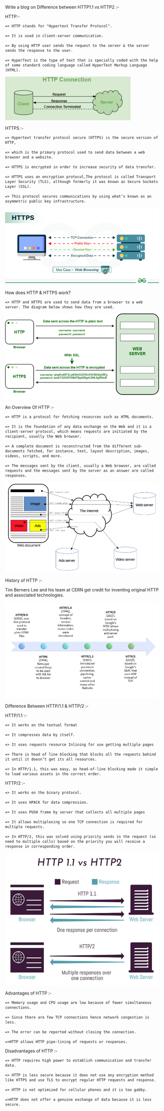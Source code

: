 Write a blog on Difference between HTTP1.1 vs HTTP2 :-

HTTP:-

    => HTTP stands for "Hypertext Transfer Protocol".

    => It is used in client-server communication.

    => By using HTTP user sends the request to the server & the server sends the response to the user.

    => HyperText is the type of text that is specially coded with the help of some standard coding language called HyperText Markup Language (HTML).

![alt text](HTTP.webp)


HTTPS :-

    => Hypertext transfer protocol secure (HTTPS) is the secure version of HTTP, 
    
    => which is the primary protocol used to send data between a web browser and a website. 
    
    => HTTPS is encrypted in order to increase security of data transfer.

    => HTTPS uses an encryption protocol,The protocol is called Transport Layer Security (TLS), although formerly it was known as Secure Sockets Layer (SSL). 
    
    => This protocol secures communications by using what’s known as an asymmetric public key infrastructure. 
    
![alt text](HTTPS.gif)


How does HTTP & HTTPS work?

    => HTTP and HTTPS are used to send data from a browser to a web server. The diagram below shows how they are used.

![alt text](<HTTPS & HTTP.png>)

An Overview Of HTTP :-

    => HTTP is a protocol for fetching resources such as HTML documents. 

    => It is the foundation of any data exchange on the Web and it is a client-server protocol, which means requests are initiated by the recipient, usually the Web browser. 
    
    => A complete document is reconstructed from the different sub-documents fetched, for instance, text, layout description, images, videos, scripts, and more.

    => The messages sent by the client, usually a Web browser, are called requests and the messages sent by the server as an answer are called responses.

![alt text](fetching_a_page.png)

History of HTTP :-

Tim Berners Lee and his team at CERN get credit for inventing original HTTP and associated technologies.

![alt text](evolution-of-http.png)

Difference Between HTTP/1.1 & HTTP/2 :-

HTTP/1.1 :-

    => It works on the textual format

    => It compresses data by itself.

    => It uses requests resource Inlining for use getting multiple pages

    => There is head of line blocking that blocks all the requests behind it until it doesn’t get its all resources.

    => In HTTP/1.1, this was easy, as head-of-line blocking made it simple to load various assets in the correct order.

HTTP/2 :-

    => It works on the binary protocol.

    => It uses HPACK for data compression.

    => It uses PUSH frame by server that collects all multiple pages

    => It allows multiplexing so one TCP connection is required for multiple requests.

    => In HTTP/2, this was solved using priority sends in the request (so need to multiple calls) based on the priority you will receive a response in corresponding order.

![alt text](HTTP-1.1-vs-HTTP2.jpg)

Advantages of HTTP :-

    => Memory usage and CPU usage are low because of fewer simultaneous connections.

    => Since there are few TCP connections hence network congestion is less.

    => The error can be reported without closing the connection.

    =>HTTP allows HTTP pipe-lining of requests or responses.

Disadvantages of HTTP :-

    => HTTP requires high power to establish communication and transfer data.

    => HTTP is less secure because it does not use any encryption method like HTTPS and use TLS to encrypt regular HTTP requests and response.

    => HTTP is not optimized for cellular phones and it is too gabby.

    =>HTTP does not offer a genuine exchange of data because it is less secure.




